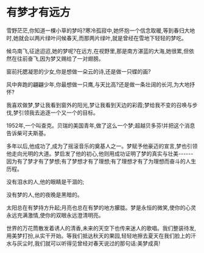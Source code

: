# 有梦才有远方

雪野茫茫,你知道一棵小草的梦吗?寒冷孤寂中,她怀抱一个信念取暖,等到春归大地时,她就会以两片绿叶问候春天,而那两片绿叶,就是曾经在雪地下轻轻的梦吃。 

候鸟南飞,征途迢迢,她的梦呢?在远方,在视野里,那是南方湛蓝的大海,她很累,但依然在往前奋飞,因为梦又赐给了一对翅膀。 

窗前托腮凝思的少女,你是想做一朵云的诗,还是做一只蝶的画? 

风中奔跑的翩翩少年,你最想做一只鹰,与天比高?还是做一条壮阔的长河,为大地抒怀? 

我喜欢做梦,梦让我看到窗外的阳光,梦让我看到天边的彩霞;梦给我不变的召唤与步伐,梦引领我去追逐一个又一个的目标。 

1952年,一个叫查克。贝瑞的美国青年,做了这么一个梦;超越贝多芬!并把这个消息告诉柴可夫斯基。 

多年以后,他成功了,成为了摇滚音乐的奠基人之一。梦赋予他豪迈的宣言,梦也引领他走向光明的大道。梦启发了他的初心,他则用成功证明了梦的真实与壮美------因为有了梦才有了梦想;有了梦想才有了理想;有了理想才有了为理想而奋斗的人生历程。 

没有泪水的人,他的眼睛是干涸的; 

没有梦的人,他的夜晚是黑暗的。 

太阳总在有梦持方升起;月亮也总在有梦的地方朦胧。梦是永恒的微笑,使你的心灵永远充满激情,使你的双眼永远澄清明亮。 

世界的万花筒散发着诱人的清香,未来的天空下也传来迷人的歌唱。我们整装待发,用美梦打扮,从实干开始。等我们抵达秋天的果园,轻轻地擦去夏天在我们脸上的汗水与灰尘时,我们就可以听得见曾经对春天说过的那句话:美梦成真!
 
